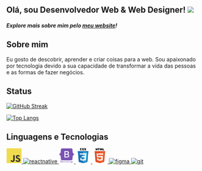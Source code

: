 ## Olá, sou Desenvolvedor Web & Web Designer! <img src="https://raw.githubusercontent.com/MartinHeinz/MartinHeinz/master/wave.gif" height="23">

<h4><i>Explore mais sobre mim pelo <a href="https://carlosrenan.com/">meu website</a>!</i></h4>

## Sobre mim
Eu gosto de descobrir, aprender e criar coisas para a web. Sou apaixonado por tecnologia devido a sua capacidade de transformar a vida das pessoas e as formas de fazer negócios.

## Status
    
[![GitHub Streak](http://github-readme-streak-stats.herokuapp.com?user=1CarlosRenan&theme=nightowl&hide_border=true&date_format=j%20M%5B%20Y%5D&background=0D1117)](https://git.io/streak-stats)

    
[![Top Langs](https://github-readme-stats.vercel.app/api/top-langs/?username=1CarlosRenan&langs_count=8&theme=nightowl&hide_border=true&bg_color=0D1117)](https://github.com/1CarlosRenan/github-readme-stats)

</span>

## Linguagens e Tecnologias
<p align="left"> 
<a href="https://developer.mozilla.org/en-US/docs/Web/JavaScript" target="_blank" rel="noreferrer"> 
    <img src="https://raw.githubusercontent.com/devicons/devicon/master/icons/javascript/javascript-original.svg" alt="javascript" width="40" height="40"/> 
  </a> 
  <a href="https://reactnative.dev/" target="_blank" rel="noreferrer"> 
    <img src="https://reactnative.dev/img/header_logo.svg" alt="reactnative" width="40" height="40"/> 
  </a> 
  <a href="https://getbootstrap.com" target="_blank" rel="noreferrer"> 
  <img src="https://raw.githubusercontent.com/devicons/devicon/master/icons/bootstrap/bootstrap-plain-wordmark.svg" alt="bootstrap" width="40" height="40"/> 
  </a> 
  <a href="https://www.w3schools.com/css/" target="_blank" rel="noreferrer"> 
    <img src="https://raw.githubusercontent.com/devicons/devicon/master/icons/css3/css3-original-wordmark.svg" alt="css3" width="40" height="40"/> 
  </a>
  <a href="https://www.w3.org/html/" target="_blank" rel="noreferrer"> 
    <img src="https://raw.githubusercontent.com/devicons/devicon/master/icons/html5/html5-original-wordmark.svg" alt="html5" width="40" height="40"/> 
    </a>
  <a href="https://www.figma.com/" target="_blank" rel="noreferrer"> 
    <img src="https://www.vectorlogo.zone/logos/figma/figma-icon.svg" alt="figma" width="40" height="40"/> 
  </a>
  <a href="https://git-scm.com/" target="_blank" rel="noreferrer"> 
    <img src="https://www.vectorlogo.zone/logos/git-scm/git-scm-icon.svg" alt="git" width="40" height="40"/> 
  </a>
</p>
